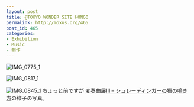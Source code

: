 ```yaml
---
layout: post
title: @TOKYO WONDER SITE HONGO
permalink: http://moxus.org/465
post_id: 465
categories: 
- Exhibition
- Music
- 制作
---
```


![IMG_0775_1](http://moxuse.org/wordpress/wp-content/uploads/2009/12/IMG_0775_1.jpg)

![IMG_0817_1](http://moxuse.org/wordpress/wp-content/uploads/2009/12/IMG_0817_1.jpg)

![IMG_0845_1](http://moxuse.org/wordpress/wp-content/uploads/2009/12/IMG_0845_1.jpg)
ちょっと前ですが
[変奏曲展Ⅲ – シュレーディンガーの猫の鳴き方](http://moxuse.org/?p=350)の様子の写真。